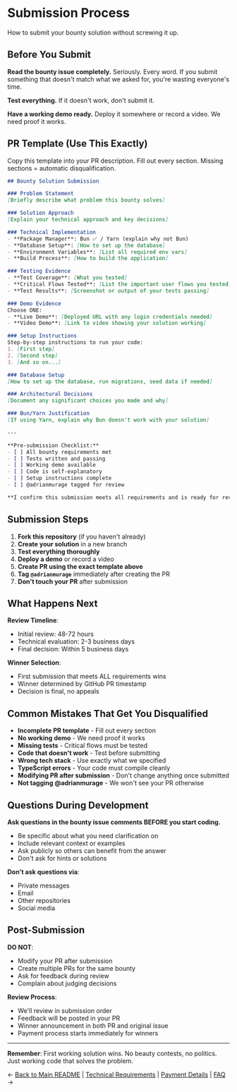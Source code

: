 # Submission Process

How to submit your bounty solution without screwing it up.

## Before You Submit

**Read the bounty issue completely.** Seriously. Every word. If you submit something that doesn't match what we asked for, you're wasting everyone's time.

**Test everything.** If it doesn't work, don't submit it.

**Have a working demo ready.** Deploy it somewhere or record a video. We need proof it works.

## PR Template (Use This Exactly)

Copy this template into your PR description. Fill out every section. Missing sections = automatic disqualification.

```markdown
## Bounty Solution Submission

### Problem Statement
[Briefly describe what problem this bounty solves]

### Solution Approach
[Explain your technical approach and key decisions]

### Technical Implementation
- **Package Manager**: Bun ✅ / Yarn (explain why not Bun)
- **Database Setup**: [How to set up the database]
- **Environment Variables**: [List all required env vars]
- **Build Process**: [How to build the application]

### Testing Evidence
- **Test Coverage**: [What you tested]
- **Critical Flows Tested**: [List the important user flows you tested]
- **Test Results**: [Screenshot or output of your tests passing]

### Demo Evidence
Choose ONE:
- **Live Demo**: [Deployed URL with any login credentials needed]
- **Video Demo**: [Link to video showing your solution working]

### Setup Instructions
Step-by-step instructions to run your code:
1. [First step]
2. [Second step]
3. [And so on...]

### Database Setup
[How to set up the database, run migrations, seed data if needed]

### Architectural Decisions
[Document any significant choices you made and why]

### Bun/Yarn Justification
[If using Yarn, explain why Bun doesn't work with your solution]

---

**Pre-submission Checklist:**
- [ ] All bounty requirements met
- [ ] Tests written and passing
- [ ] Working demo available
- [ ] Code is self-explanatory
- [ ] Setup instructions complete
- [ ] @adrianmurage tagged for review

**I confirm this submission meets all requirements and is ready for review.**
```

## Submission Steps

1. **Fork this repository** (if you haven't already)
2. **Create your solution** in a new branch
3. **Test everything thoroughly**
4. **Deploy a demo** or record a video
5. **Create PR using the exact template above**
6. **Tag `@adrianmurage`** immediately after creating the PR
7. **Don't touch your PR** after submission

## What Happens Next

**Review Timeline**:
- Initial review: 48-72 hours
- Technical evaluation: 2-3 business days  
- Final decision: Within 5 business days

**Winner Selection**:
- First submission that meets ALL requirements wins
- Winner determined by GitHub PR timestamp
- Decision is final, no appeals

## Common Mistakes That Get You Disqualified

- **Incomplete PR template** - Fill out every section
- **No working demo** - We need proof it works
- **Missing tests** - Critical flows must be tested
- **Code that doesn't work** - Test before submitting
- **Wrong tech stack** - Use exactly what we specified
- **TypeScript errors** - Your code must compile cleanly
- **Modifying PR after submission** - Don't change anything once submitted
- **Not tagging @adrianmurage** - We won't see your PR otherwise

## Questions During Development

**Ask questions in the bounty issue comments BEFORE you start coding.**

- Be specific about what you need clarification on
- Include relevant context or examples
- Ask publicly so others can benefit from the answer
- Don't ask for hints or solutions

**Don't ask questions via**:
- Private messages
- Email
- Other repositories
- Social media

## Post-Submission

**DO NOT**:
- Modify your PR after submission
- Create multiple PRs for the same bounty
- Ask for feedback during review
- Complain about judging decisions

**Review Process**:
- We'll review in submission order
- Feedback will be posted in your PR
- Winner announcement in both PR and original issue
- Payment process starts immediately for winners

---

**Remember**: First working solution wins. No beauty contests, no politics. Just working code that solves the problem.

← [Back to Main README](../README.md) | [Technical Requirements](REQUIREMENTS.md) | [Payment Details](PAYMENT.md) | [FAQ](FAQ.md) →